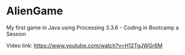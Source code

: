 # AlienGame
My first game in Java using Processing 3.3.6 - Coding in Bootcamp a Session

Video link: https://www.youtube.com/watch?v=H12TgJWGr6M
